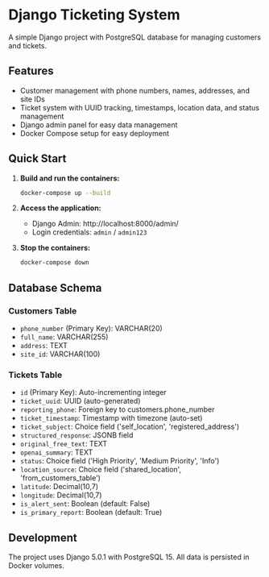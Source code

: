# Django Ticketing System

A simple Django project with PostgreSQL database for managing customers and tickets.

## Features

- Customer management with phone numbers, names, addresses, and site IDs
- Ticket system with UUID tracking, timestamps, location data, and status management
- Django admin panel for easy data management
- Docker Compose setup for easy deployment

## Quick Start

1. **Build and run the containers:**
   ```bash
   docker-compose up --build
   ```

2. **Access the application:**
   - Django Admin: http://localhost:8000/admin/
   - Login credentials: `admin` / `admin123`

3. **Stop the containers:**
   ```bash
   docker-compose down
   ```

## Database Schema

### Customers Table
- `phone_number` (Primary Key): VARCHAR(20)
- `full_name`: VARCHAR(255) 
- `address`: TEXT
- `site_id`: VARCHAR(100)

### Tickets Table
- `id` (Primary Key): Auto-incrementing integer
- `ticket_uuid`: UUID (auto-generated)
- `reporting_phone`: Foreign key to customers.phone_number
- `ticket_timestamp`: Timestamp with timezone (auto-set)
- `ticket_subject`: Choice field ('self_location', 'registered_address')
- `structured_response`: JSONB field
- `original_free_text`: TEXT
- `openai_summary`: TEXT
- `status`: Choice field ('High Priority', 'Medium Priority', 'Info')
- `location_source`: Choice field ('shared_location', 'from_customers_table')
- `latitude`: Decimal(10,7)
- `longitude`: Decimal(10,7)
- `is_alert_sent`: Boolean (default: False)
- `is_primary_report`: Boolean (default: True)

## Development

The project uses Django 5.0.1 with PostgreSQL 15. All data is persisted in Docker volumes.